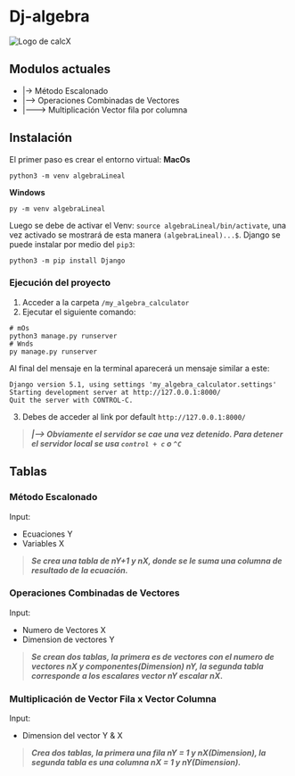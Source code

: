 # Dj-algebra

![Logo de calcX](https://github.com/SamChav07/Dj-algebra/raw/main/my_algebra_calculator/eliminacionGauss/staticWeb/assets/calcXlogo.svg)

## Modulos actuales
- |-> Método Escalonado
- |--> Operaciones Combinadas de Vectores 
- |---> Multiplicación Vector fila por columna

## Instalación 
El primer paso es crear el entorno virtual:
**MacOs**
```
python3 -m venv algebraLineal
```
**Windows**
```
py -m venv algebraLineal
```

Luego se debe de activar el Venv: `source algebraLineal/bin/activate`, una vez activado se mostrará de esta manera `(algebraLineal)...$`.
Django se puede instalar por medio del `pip3`:
```
python3 -m pip install Django
```
### Ejecución del proyecto
1. Acceder a la carpeta `/my_algebra_calculator`
2. Ejecutar el siguiente comando:
```
# mOs
python3 manage.py runserver
# Wnds
py manage.py runserver
```
Al final del mensaje en la terminal aparecerá un mensaje similar a este:
```
Django version 5.1, using settings 'my_algebra_calculator.settings'
Starting development server at http://127.0.0.1:8000/
Quit the server with CONTROL-C.
```
3. Debes de acceder al link por default `http://127.0.0.1:8000/`

> ***|--> Obviamente el servidor se cae una vez detenido. Para detener el servidor local se usa `control + c` o `^C`***

## Tablas

### Método Escalonado
Input:
- Ecuaciones Y
- Variables X
> ***Se crea una tabla de nY+1 y nX, donde se le suma una columna de resultado de la ecuación.***

### Operaciones Combinadas de Vectores
Input: 
- Numero de Vectores X
- Dimension de vectores Y
> ***Se crean dos tablas, la primera es de vectores con el numero de vectores nX y componentes(Dimension) nY, la segunda tabla corresponde a los escalares vector nY escalar nX.*** 

### Multiplicación de Vector Fila x Vector Columna
Input:
- Dimension del vector Y & X
> ***Crea dos tablas, la primera una fila nY = 1 y nX(Dimension), la segunda tabla es una columna nX = 1 y nY(Dimension).***
